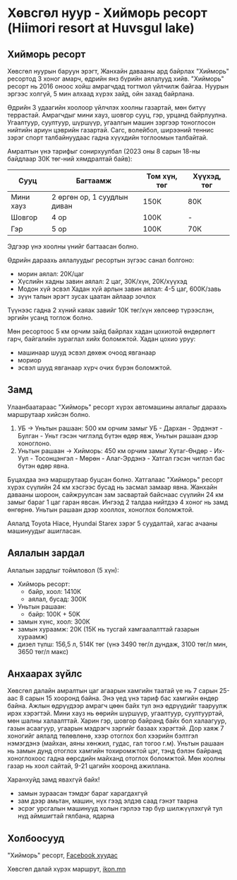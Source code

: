 # Хөвсгөл нуур - Хийморь ресорт (Hiimori resort at Huvsgul lake)

## Хийморь ресорт

Хөвсгөл нуурын баруун эрэгт, Жанхайн давааны ард байрлах "Хийморь" ресортод 3 хоног амарч, өдрийн янз бүрийн аялалууд хийв.
"Хийморь" ресорт нь 2016 оноос хойш амрагчдад тогтмол үйлчилж байгаа.
Нуурын эргээс холгүй, 5 мин алхаад хүрэх зайд, ойн захад байрлана.

Өдрийн 3 удаагийн хоолоор үйлчлэх хоолны газартай, мөн битүү террастай.
Амрагчдыг мини хауз, шовгор сууц, гэр, урцанд байрлуулна.
Угаалтуур, суултуур, шүршүүр, угаалгын машин зэргээр тоноглосон нийтийн ариун цэврийн газартай.
Сагс, волейбол, ширээний теннис зэрэг спорт талбайнуудаас гадна хүүхдийн тоглоомын талбайтай.

Амралтын үнэ тарифыг сонирхуулбал (2023 оны 8 сарын 18-ны байдлаар 30К төг-ний хямдралтай байв):

| Сууц | Багтаамж  | Том хүн, төг | Хүүхэд, төг |
| --- | --- | --- | --- |
| Мини хауз | 2 өргөн ор, 1 суудлын диван | 150К | 80К |
| Шовгор | 4 ор | 100К | - |
| Гэр | 5 ор | 100К | 70К |

Эдгээр үнэ хоолны үнийг багтаасан болно.

Өдрийн дараахь аялалуудыг ресортын зүгээс санал болгоно:
- морин аялал: 20К/цаг
- Хүслийн хадны завин аялал: 2 цаг, 30К/хүн, 20К/хүүхэд
- Модон хүй эсвэл Хадан хүй арлын завин аялал: 4-5 цаг, 600К/завь
- зүүн талын эрэгт зусах цаатан айлаар зочлох

Түүнээс гадна 2 хүний каяак завийг 10К төг/хүн хөлсөөр түрээслэн, эргийн усанд тоглож болно.

Мөн ресортоос 5 км орчим зайд байрлах хадан цохиотой өндөрлөгт гарч, байгалийн зураглал хийх боломжтой.
Хадан цохио уруу:
- машинаар шууд эсвэл дөхөж очоод явганаар
- мориор
- эсвэл шууд явганаар хүрч очих бүрэн боломжтой.

## Замд

Улаанбаатараас "Хийморь" ресорт хүрэх автомашины аялалыг дараахь маршрутаар хийсэн болно.
1. УБ -> Уньтын рашаан: 500 км орчим замыг УБ - Дархан - Эрдэнэт - Булган - Уньт гэсэн чиглэлд бүтэн өдөр явж, Уньтын рашаан дээр хоноглоно.
2. Уньтын рашаан -> Хийморь: 450 км орчим замыг Хутаг-Өндөр - Их-Уул - Тосонцэнгэл - Мөрөн - Алаг-Эрдэнэ - Хатгал гэсэн чиглэл бас бүтэн өдөр явна.

Буцахдаа энэ маршрутаар буцсан болно. Хатгалаас "Хийморь" ресорт хүрэх сүүлийн 24 км хэсгээс бусад нь засмал замаар явна.
Жанхайн давааны шороон, сайжруулсан зам засвартай байснаас сүүлийн 24 км замыг бараг 1 цаг гаран явсан.
Ингээд 2 талдаа нийтдээ 4 хоног нь замд өнгөрнө. Уньтын рашаан дээр хооллох, хоноглох боломжтой.

Аялалд Toyota Hiace, Hyundai Starex зэрэг 5 суудалтай, хагас ачааны машинуудыг ашигласан.

## Аялалын зардал

Аялалын зардлыг тоймловол (5 хүн):
- Хийморь ресорт:
   - байр, хоол: 1410К
   - аялал, бусад: 300К
- Уньтын рашаан:
   - байр: 100К + 50K
- замын хүнс, хоол: 300К
- замын хураамж: 20К (15К нь тусгай хамгаалалттай газарын хураамж)
- дизел түлш: 156,5 л, 514К төг (үнэ 3490 төг/л дундаж, 3100 төг/л мин, 3650 төг/л макс)

## Анхаарах зүйлс

Хөвсгөл далайн амралтын цаг агаарын хамгийн таатай үе нь 7 сарын 25-аас 8 сарын 15 хооронд байна.
Энэ үед үнэ тариф бас хамгийн өндөр байна.
Ажлын өдрүүдээр амрагч цөөн байх тул энэ өдрүүдийг тааруулж ирэх хэрэгтэй.
Мини хауз нь өөрийн шүршүүр, угаалтуур, суултууртай, мөн шалны халаалттай.
Харин гэр, шовгор байранд байх бол халаагуур, газын асаагуур, угаарын мэдрэгч зэргийг базаах хэрэгтэй.
Дор хаяж 7 хоногийг аялалд төлөвлөнө, хээр отоглох бол хээрийн бэлтгэл нэмэгдэнэ (майхан, аяны хөнжил, гудас, гал тогоо г.м).
Уньтын рашаан нь замын дунд отоглох хамгийн тохиромжтой цэг, тэнд бэлэн байранд хоноглохоос гадна өөрсдийн майханд отоглох боломжтой.
Мөн хоолны газар нь хоол сайтай, 9-21 цагийн хооронд ажиллана.

Харанхуйд замд явахгүй байх!
- замын зураасан тэмдэг бараг харагдахгүй
- зам дээр амьтан, машин, нүх гээд элдэв саад гэнэт таарна
- эсрэг урсгалын машинууд холын гэрлээ тэр бүр шилжүүлэхгүй тул нүд аймшигтай гялбана, ядарна

## Холбоосууд

"Хийморь" ресорт, [Facebook хуудас](https://www.facebook.com/Khiimoriresortkhuvsgul/)

Хөвсгөл далай хүрэх маршрут, [ikon.mn](https://ikon.mn/n/sfm)
